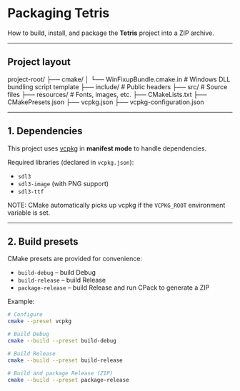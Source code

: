 ﻿# Packaging Tetris

How to build, install, and package the **Tetris** project into a ZIP archive.

---

## Project layout
project-root/
├── cmake/
│ └── WinFixupBundle.cmake.in # Windows DLL bundling script template
├── include/ # Public headers
├── src/ # Source files
├── resources/ # Fonts, images, etc.
├── CMakeLists.txt
├── CMakePresets.json
├── vcpkg.json
├── vcpkg-configuration.json

---

## 1. Dependencies

This project uses [vcpkg](https://github.com/microsoft/vcpkg) in **manifest mode** to handle dependencies.

Required libraries (declared in `vcpkg.json`):

- `sdl3`
- `sdl3-image` (with PNG support)
- `sdl3-ttf`

NOTE: CMake automatically picks up vcpkg if the `VCPKG_ROOT` environment variable is set.

---

## 2. Build presets

CMake presets are provided for convenience:

- `build-debug` – build Debug
- `build-release` – build Release
- `package-release` – build Release and run CPack to generate a ZIP

Example:

```sh
# Configure
cmake --preset vcpkg

# Build Debug
cmake --build --preset build-debug

# Build Release
cmake --build --preset build-release

# Build and package Release (ZIP)
cmake --build --preset package-release